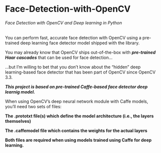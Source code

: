 # Face-Detection-with-OpenCV
###### Face Detection with OpenCV and Deep learning in Python

You can perform fast, accurate face detection with OpenCV using a pre-trained deep learning face detector model shipped with the library.

You may already know that OpenCV ships out-of-the-box with ***pre-trained Haar cascades*** that can be used for face detection…

…but I’m willing to bet that you don’t know about the “hidden” deep learning-based face detector that has been part of OpenCV since OpenCV 3.3.

***This project is based on pre-trained Caffe-based face detector deep learnig model.***

When using OpenCV’s deep neural network module with Caffe models, you’ll need two sets of files:

********The .prototxt file(s) which define the model architecture (i.e., the layers themselves)********

********The .caffemodel file which contains the weights for the actual layers********

********Both files are required when using models trained using Caffe for deep learning.********
